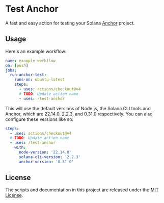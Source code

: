 # Test Anchor

A fast and easy action for testing your Solana [Anchor](https://www.anchor-lang.com/) project.

## Usage

Here's an example workflow:

```yaml
name: example-workflow
on: [push]
jobs:
  run-anchor-test:
    runs-on: ubuntu-latest
    steps:
      - uses: actions/checkout@v4
      # TODO: Update action name
      - uses: /test-anchor
```

This will use the default versions of Node.js, the Solana CLI tools and Anchor, which are 22.14.0, 2.2.3, and 0.31.0 respectively. You can also configure these versions like so:

```yaml
steps:
  - uses: actions/checkout@v4
  # TODO: Update action name
  - uses: /test-anchor
    with:
      node-version: '22.14.0'
      solana-cli-version: '2.2.3'
      anchor-version: '0.31.0'
```

## License

The scripts and documentation in this project are released under the [MIT License](LICENSE).
